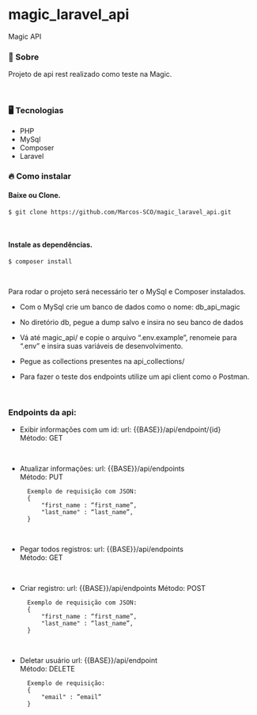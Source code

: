 # magic_laravel_api
Magic API

### <p id='about'>📑 Sobre</p>

Projeto de api rest realizado como teste na Magic.

<br/>

### <p id='tecnology'>🖥 Tecnologias</p>

<ul>
  <li>PHP</li>
  <li>MySql</li>
  <li>Composer</li>
  <li>Laravel</li>
</ul>

### <p id='install'>🔥 Como instalar</p>

#### Baixe ou Clone.

```shell
$ git clone https://github.com/Marcos-SCO/magic_laravel_api.git
```

<br/>

#### Instale as dependências.

```shell
$ composer install
```

<br>

Para rodar o projeto será necessário ter o MySql e Composer instalados.

- Com o MySql crie um banco de dados como o nome: db_api_magic

- No diretório db, pegue a dump salvo e insira no seu banco de dados

- Vá até magic_api/ e copie o arquivo “.env.example”, renomeie para “.env” e insira suas variáveis de desenvolvimento.

- Pegue as collections presentes na api_collections/

- Para fazer o teste dos endpoints utilize um api client como o Postman.


<br/>


### Endpoints da api:

- Exibir informações com um id: 
url: {{BASE}}/api/endpoint/{id}  
Método: GET

<br>

- Atualizar informações: 
url: {{BASE}}/api/endpoints  
Método: PUT

        Exemplo de requisição com JSON:
        {
            "first_name : “first_name”,
            "last_name" : “last_name”,
        }

<br>

- Pegar todos registros:
url: {{BASE}}/api/endpoints  
Método: GET

<br>

- Criar registro: 
url: {{BASE}}/api/endpoints 
Método: POST
         
        Exemplo de requisição com JSON:
        {
            "first_name : “first_name”,
            "last_name" : “last_name”,
        } 

<br>

- Deletar usuário
url: {{BASE}}/api/endpoint  
Método: DELETE

        Exemplo de requisição:
        {
            "email" : ”email” 
        }

<br>
<br>
